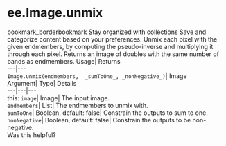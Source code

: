  
#  ee.Image.unmix
bookmark_borderbookmark Stay organized with collections  Save and categorize content based on your preferences.
Unmix each pixel with the given endmembers, by computing the pseudo-inverse and multiplying it through each pixel. Returns an image of doubles with the same number of bands as endmembers. 
Usage| Returns  
---|---  
`Image.unmix(endmembers,  _sumToOne_, _nonNegative_)`| Image  
Argument| Type| Details  
---|---|---  
this: `image`| Image| The input image.  
`endmembers`| List| The endmembers to unmix with.  
`sumToOne`| Boolean, default: false| Constrain the outputs to sum to one.  
`nonNegative`| Boolean, default: false| Constrain the outputs to be non-negative.  
Was this helpful?
